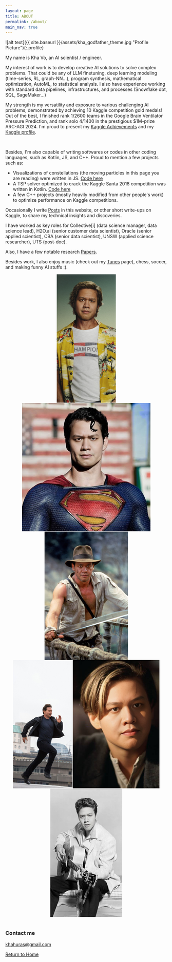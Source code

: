 ```yaml
---
layout: page
title: ABOUT
permalink: /about/
main_nav: true
---
```


<style>
.img-row {
  display: flex;
  flex-wrap: wrap;
  gap: 1px;
  justify-content: center;
  align-items: flex-start; /* aligns tops if images have different widths */
}

.img-row img {
  height: 400px;  /* desired uniform height */
  width: auto;    /* auto width preserves aspect ratio */
}
</style>

![alt text]({{ site.baseurl }}/assets/kha_godfather_theme.jpg "Profile Picture"){:.profile}

My name is Kha Vo, an AI scientist / engineer. <br>

<div id="animation-container">
<canvas id="visualizationCanvas-1" class="asteroids"></canvas>
  <!--   <canvas id="visualizationCanvas" class="fibonacci" width="1604" height="600" style="width: 802px; height: 300px; opacity: 1;"></canvas> -->
</div>

My interest of work is to develop creative AI solutions to solve complex problems. That could be any of LLM finetuning, deep learning modeling (time-series, RL, graph-NN...), program synthesis, mathematical optimization, AutoML, to statistical analysis. I also have experience working with standard data pipelines, infrastructures, and processes (Snowflake dbt, SQL, SageMaker...)

<div id="animation-container">
<canvas id="visualizationCanvas-2" class="power"></canvas>
  <!--   <canvas id="visualizationCanvas" class="fibonacci" width="1604" height="600" style="width: 802px; height: 300px; opacity: 1;"></canvas> -->
</div>


My strength is my versatility and exposure to various challenging AI problems, demonstrated by achieving 10 Kaggle competition gold medals! Out of the best, I finished rank 1/2600 teams in the Google Brain Ventilator Pressure Prediction, and rank solo 4/1400 in the prestigious $1M-prize ARC-AGI 2024. I'm proud to present my [Kaggle Achievements](https://khavo.ai/kaggle) and my [Kaggle profile](https://kaggle.com/khahuras). <br>

<div id="animation-container">
<canvas id="visualizationCanvas-3" class="wave"></canvas>
  <!--   <canvas id="visualizationCanvas" class="fibonacci" width="1604" height="600" style="width: 802px; height: 300px; opacity: 1;"></canvas> -->
</div>
<br>

Besides, I'm also capable of writing softwares or codes in other coding languages, such as Kotlin, JS, and C++. Proud to mention a few projects such as: <br>
+ Visualizations of constellations (the moving particles in this page you are reading) were written in JS. [Code here](https://github.com/voanhkha/voanhkha.github.io/tree/master/js) <br>
+ A TSP solver optimized to crack the Kaggle Santa 2018 competition was written in Kotlin. [Code here](https://github.com/voanhkha/Traveling-Santa-2018-Kaggle) <br>
+ A few C++ projects (mostly heavily modified from other people's work) to optimize performance on Kaggle competitions. <br>


Occasionally I write [Posts](https://khavo.ai/posts) in this website, or other short write-ups on Kaggle, to share my technical insights and discoveries. 

<div id="animation-container">
 <canvas id="visualizationCanvas-4" class="fibonacci" width="1604" height="600" style="width: 802px; height: 300px; opacity: 1;"></canvas> 
</div>

I have worked as key roles for Collective[i] (data science manager, data science lead), H2O.ai (senior customer data scientist), Oracle (senior applied scientist), CBA (senior data scientist), UNSW (applied science researcher), UTS (post-doc). <br>

Also, I have a few notable research [Papers](https://khavo.ai/papers). <br>

<div id="animation-container">
<canvas id="visualizationCanvas-5" class="gravitydispersion"></canvas>
  <!--   <canvas id="visualizationCanvas" class="fibonacci" width="1604" height="600" style="width: 802px; height: 300px; opacity: 1;"></canvas> -->
</div>

Besides work, I also enjoy music (check out my [Tunes](https://khavo.ai/tunes) page), chess, soccer, and making funny AI stuffs :).  <br>

<div class="img-row">
  <img src="/images/kha_brad.jpg" alt="Image 1">
  <img src="/images/kha_superman.jpg" alt="Image 2">
  <img src="/images/kha_jones.jpg" alt="Image 3">
</div>

<div class="img-row">
  <img src="/images/kha_tom.jpg" alt="Image 4">
  <img src="/images/kha_jack.jpg" alt="Image 5">
  <img src="/images/kha_elvis.jpg" alt="Image 6">
</div>

<br>


<div id="animation-container">
<canvas id="visualizationCanvas-6" class="donut"></canvas>
  <!--   <canvas id="visualizationCanvas" class="fibonacci" width="1604" height="600" style="width: 802px; height: 300px; opacity: 1;"></canvas> -->
</div>

<script src="{{ '/js/neural_visuals.js' | relative_url }}"></script>

### Contact me <br>

[khahuras@gmail.com](mailto:khahuras@gmail.com) <br>

[Return to Home](https://khavo.ai)


